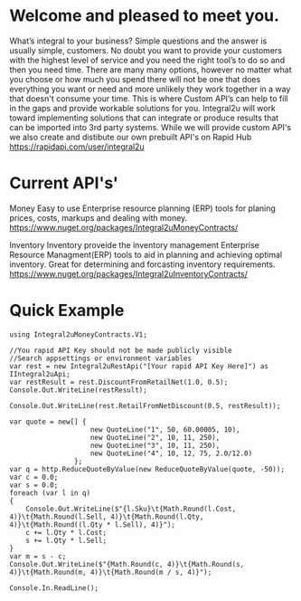 # Welcome and pleased to meet you.
What’s integral to your business? Simple questions and the answer is usually simple, customers.
No doubt you want to provide your customers with the highest level of service and you need the right tool’s to do so and then you need time.
There are many many options, however no matter what you choose or how much you spend there will not be one that does everything you want or need and more unlikely they work together in a way that doesn't consume your time.
This is where Custom API’s can help to fill in the gaps and provide workable solutions for you.
Integral2u will work toward implementing solutions that can integrate or produce results that can be imported into 3rd party systems.
While we will provide custom API's we also create and distibute our own prebuilt API's on Rapid Hub https://rapidapi.com/user/integral2u

# Current API's'
Money
Easy to use Enterprise resource planning (ERP) tools for planing prices, costs, markups and dealing with money.
https://www.nuget.org/packages/Integral2uMoneyContracts/

Inventory
Inventory proveide the inventory management Enterprise Resource Managment(ERP) tools to aid in planning and achieving optimal inventory.  Great for determining and forcasting inventory requirements.
https://www.nuget.org/packages/Integral2uInventoryContracts/

# Quick Example
```
using Integral2uMoneyContracts.V1;

//You rapid API Key should not be made publicly visible
//Search appsettings or environment variables
var rest = new Integral2uRestApi("[Your rapid API Key Here]") as IIntegral2uApi; 
var restResult = rest.DiscountFromRetailNet(1.0, 0.5);
Console.Out.WriteLine(restResult);

Console.Out.WriteLine(rest.RetailFromNetDiscount(0.5, restResult));

var quote = new[] {
                    new QuoteLine("1", 50, 60.00005, 10),
                    new QuoteLine("2", 10, 11, 250),
                    new QuoteLine("3", 10, 11, 250),
                    new QuoteLine("4", 10, 12, 75, 2.0/12.0)
                };
var q = http.ReduceQuoteByValue(new ReduceQuoteByValue(quote, -50));
var c = 0.0;
var s = 0.0;
foreach (var l in q)
{
    Console.Out.WriteLine($"{l.Sku}\t{Math.Round(l.Cost, 4)}\t{Math.Round(l.Sell, 4)}\t{Math.Round(l.Qty, 4)}\t{Math.Round((l.Qty * l.Sell), 4)}");
    c += l.Qty * l.Cost;
    s += l.Qty * l.Sell;
}
var m = s - c;
Console.Out.WriteLine($"{Math.Round(c, 4)}\t{Math.Round(s, 4)}\t{Math.Round(m, 4)}\t{Math.Round(m / s, 4)}");

Console.In.ReadLine();
```               
